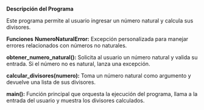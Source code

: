**Descripción del Programa**

Este programa permite al usuario ingresar un número natural y calcula sus divisores.

**Funciones**
**NumeroNaturalError:** Excepción personalizada para manejar errores relacionados con números no naturales.

**obtener_numero_natural():** Solicita al usuario un número natural y valida su entrada. Si el número no es natural, lanza una excepción.

**calcular_divisores(numero):** Toma un número natural como argumento y devuelve una lista de sus divisores.

**main():** Función principal que orquesta la ejecución del programa, llama a la entrada del usuario y muestra los divisores calculados.
